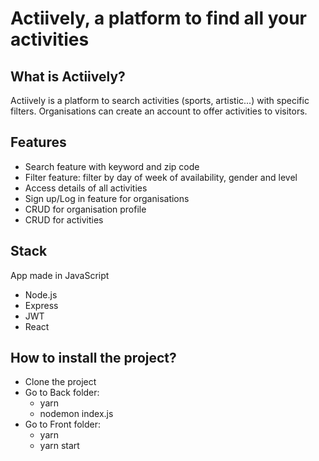 # Actiively, a platform to find all your activities

## What is Actiively?
Actiively is a platform to search activities (sports, artistic...) with specific filters. 
Organisations can create an account to offer activities to visitors.

## Features
- Search feature with keyword and zip code
- Filter feature: filter by day of week of availability, gender and level
- Access details of all activities
- Sign up/Log in feature for organisations
- CRUD for organisation profile
- CRUD for activities

## Stack
App made in JavaScript
- Node.js
- Express
- JWT
- React

## How to install the project?
- Clone the project
- Go to Back folder:
  - yarn
  - nodemon index.js
- Go to Front folder:
  - yarn
  - yarn start
